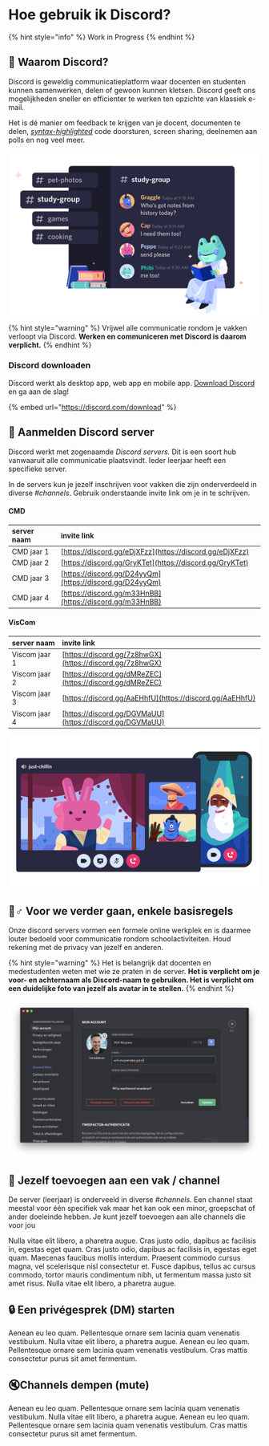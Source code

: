 # Hoe gebruik ik Discord?

{% hint style="info" %}
Work in Progress
{% endhint %}

## 🤷 Waarom Discord?

Discord is geweldig communicatieplatform waar docenten en studenten kunnen samenwerken, delen of gewoon kunnen kletsen. Discord geeft ons mogelijkheden sneller en efficienter te werken ten opzichte van klassiek e-mail. 

Het is dé manier om feedback te krijgen van je docent, documenten te delen, [_syntax-highlighted_](https://en.wikipedia.org/wiki/Syntax_highlighting) code doorsturen, screen sharing, deelnemen aan polls en nog veel meer. 

![](../.gitbook/assets/c01c644bc9fa2a28678ae2f44969d248.svg)

{% hint style="warning" %}
Vrijwel alle communicatie rondom je vakken verloopt via Discord. **Werken en communiceren met Discord is daarom verplicht.**
{% endhint %}

### Discord downloaden

Discord werkt als desktop app, web app en mobile app. [Download Discord](https://discord.com/download) en ga aan de slag!

{% embed url="https://discord.com/download" %}

## 🤘 Aanmelden Discord server

Discord werkt met zogenaamde _Discord servers._ Dit is een soort hub vanwaaruit alle communicatie plaatsvindt. Ieder leerjaar heeft een specifieke server. 

In de servers kun je jezelf inschrijven voor vakken die zijn onderverdeeld in diverse _\#channels_. Gebruik onderstaande invite link om je in te schrijven.

#### CMD

| server naam | invite link |
| :--- | :--- |
| CMD jaar 1 | [https://discord.gg/eDjXFzz](https://discord.gg/eDjXFzz) |
| CMD jaar 2 | [https://discord.gg/GryKTet](https://discord.gg/GryKTet) |
| CMD jaar 3 | [https://discord.gg/D24yyQm](https://discord.gg/D24yyQm) |
| CMD jaar 4 | [https://discord.gg/m33HnBB](https://discord.gg/m33HnBB) |

#### VisCom

| server naam | invite link |
| :--- | :--- |
| Viscom jaar 1 | [https://discord.gg/7z8hwGX](https://discord.gg/7z8hwGX) |
| Viscom jaar 2 | [https://discord.gg/dMReZEC](https://discord.gg/dMReZEC) |
| Viscom jaar 3 | [https://discord.gg/AaEHhfU](https://discord.gg/AaEHhfU) |
| Viscom jaar 4 | [https://discord.gg/DGVMaUU](https://discord.gg/DGVMaUU) |

![](../.gitbook/assets/f61264d792fd2556a618c95d97b5de07.svg)

## 🙋♂ Voor we verder gaan, enkele basisregels

Onze discord servers vormen een formele online werkplek en is daarmee louter bedoeld voor communicatie rondom schoolactiviteiten. Houd rekening met de privacy van jezelf en anderen. 

{% hint style="warning" %}
Het is belangrijk dat docenten en medestudenten weten met wie ze praten in de server. **Het is verplicht om je voor- en achternaam als Discord-naam te gebruiken. Het is verplicht om een duidelijke foto van jezelf als avatar in te stellen.**
{% endhint %}

![](../.gitbook/assets/screenshot-2020-08-25-at-10.30.12.png)

## 🚗 Jezelf toevoegen aan een vak / channel

De server \(leerjaar\) is onderveeld in diverse _\#channels_. Een channel staat meestal voor één specifiek vak maar het kan ook een minor, groepschat of ander doeleinde hebben. Je kunt jezelf toevoegen aan alle channels die voor jou  

Nulla vitae elit libero, a pharetra augue. Cras justo odio, dapibus ac facilisis in, egestas eget quam. Cras justo odio, dapibus ac facilisis in, egestas eget quam. Maecenas faucibus mollis interdum. Praesent commodo cursus magna, vel scelerisque nisl consectetur et. Fusce dapibus, tellus ac cursus commodo, tortor mauris condimentum nibh, ut fermentum massa justo sit amet risus. Nulla vitae elit libero, a pharetra augue.

## 🔒 Een privégesprek \(DM\) starten

Aenean eu leo quam. Pellentesque ornare sem lacinia quam venenatis vestibulum. Nulla vitae elit libero, a pharetra augue. Aenean eu leo quam. Pellentesque ornare sem lacinia quam venenatis vestibulum. Cras mattis consectetur purus sit amet fermentum.

## 🔇Channels dempen  \(mute\)

Aenean eu leo quam. Pellentesque ornare sem lacinia quam venenatis vestibulum. Nulla vitae elit libero, a pharetra augue. Aenean eu leo quam. Pellentesque ornare sem lacinia quam venenatis vestibulum. Cras mattis consectetur purus sit amet fermentum.



